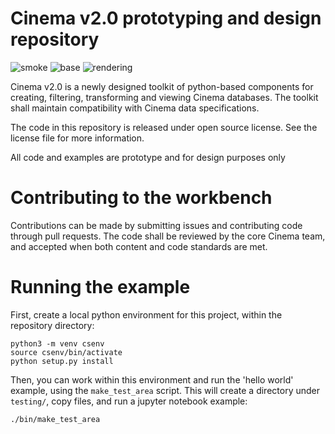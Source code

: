 # Cinema v2.0 prototyping and design repository
![smoke](https://github.com/cinemascience/workbench/actions/workflows/CinemaSmokeTest.yml/badge.svg)
![base](https://github.com/cinemascience/workbench/actions/workflows/CinemaBaseTest.yml/badge.svg)
![rendering](https://github.com/cinemascience/workbench/actions/workflows/CinemaRenderTest.yml/badge.svg)

Cinema v2.0 is a newly designed toolkit of python-based components for creating, filtering, transforming and viewing Cinema databases. The toolkit shall maintain compatibility with Cinema data specifications.

The code in this repository is released under open source license. See the license file for more information.

All code and examples are prototype and for design purposes only

# Contributing to the workbench

Contributions can be made by submitting issues and contributing code through pull requests. The code shall be reviewed by the core Cinema team, and accepted when both content and code standards are met.

# Running the example

First, create a local python environment for this project, within the repository directory:
```
python3 -m venv csenv
source csenv/bin/activate
python setup.py install
```

Then, you can work within this environment and run the 'hello world' example, using the `make_test_area` script. This will create a directory under `testing/`, copy files, and run a jupyter notebook example:

```
./bin/make_test_area
```

